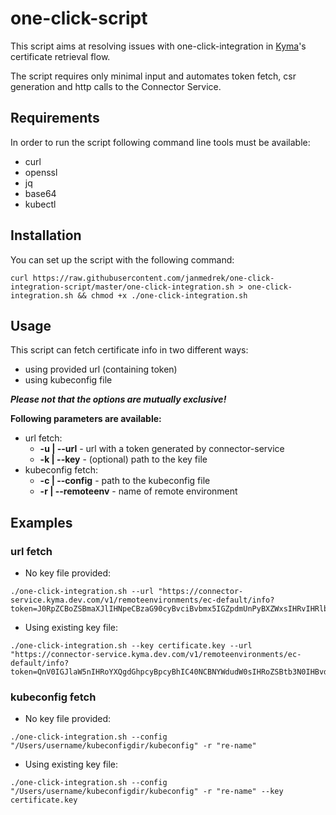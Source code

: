 # one-click-script

This script aims at resolving issues with one-click-integration in [Kyma](https://github.com/kyma-project/kyma)'s certificate retrieval flow.

The script requires only minimal input and automates token fetch, csr generation
and http calls to the Connector Service.

## Requirements

In order to run the script following command line tools must be available:
- curl
- openssl
- jq
- base64
- kubectl

## Installation

You can set up the script with the following command:
```
curl https://raw.githubusercontent.com/janmedrek/one-click-integration-script/master/one-click-integration.sh > one-click-integration.sh && chmod +x ./one-click-integration.sh
```

## Usage

This script can fetch certificate info in two different ways:
- using provided url (containing token)
- using kubeconfig file

***Please not that the options are mutually exclusive!***

__Following parameters are available:__

- url fetch:
  - __-u | --url__ - url with a token generated by connector-service
  - __-k | --key__ - (optional) path to the key file
- kubeconfig fetch:
  - __-c | --config__ - path to the kubeconfig file
  - __-r | --remoteenv__ - name of remote environment

## Examples

### url fetch
- No key file provided:
```
./one-click-integration.sh --url "https://connector-service.kyma.dev.com/v1/remoteenvironments/ec-default/info?token=J0RpZCBoZSBmaXJlIHNpeCBzaG90cyBvciBvbmx5IGZpdmUnPyBXZWxsIHRvIHRlbGwgeW91IHRoZSB0cnV0aCwgaW4gYWxsIHRoaXMgZXhjaXRlbWVudCwgaSBraW5kIG9mIGxvc3QgdHJhY2sgbXlzZWxmLg=="
```
- Using existing key file:
```
./one-click-integration.sh --key certificate.key --url "https://connector-service.kyma.dev.com/v1/remoteenvironments/ec-default/info?token=QnV0IGJlaW5nIHRoYXQgdGhpcyBpcyBhIC40NCBNYWdudW0sIHRoZSBtb3N0IHBvd2VyZnVsIGhhbmRndW4gaW4gdGhlIHdvcmxkLCBhbmQgd291bGQgYmxvdyB5b3VyIGhlYWQgY2xlYW4gb2ZmLCB5b3UndmUgZ290IHRvIGFzayB5b3Vyc2VsZiBvbmUgcXVlc3Rpb246ICdEbyBJIGZlZWwgbHVja3k/JyBXZWxsIGRvIHlhLCBwdW5rPw=="
```

### kubeconfig fetch
- No key file provided:
```
./one-click-integration.sh --config "/Users/username/kubeconfigdir/kubeconfig" -r "re-name"
```
- Using existing key file:
```
./one-click-integration.sh --config "/Users/username/kubeconfigdir/kubeconfig" -r "re-name" --key certificate.key
```
